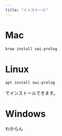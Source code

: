 ```yaml
---
title: "インストール"
---
```


# Mac

```prolog
brew install swi-prolog
```

# Linux

```prolog
apt install swi-prolog
```

でインストールできます。

# Windows

わからん

